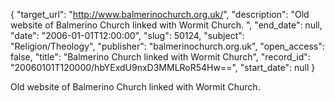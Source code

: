 {
  "target_url": "http://www.balmerinochurch.org.uk/", 
  "description": "Old website of Balmerino Church linked with Wormit Church. ", 
  "end_date": null, 
  "date": "2006-01-01T12:00:00", 
  "slug": 50124, 
  "subject": "Religion/Theology", 
  "publisher": "balmerinochurch.org.uk", 
  "open_access": false, 
  "title": "Balmerino Church linked with Wormit Church", 
  "record_id": "20060101T120000/hbYExdU9nxD3MMLRoR54Hw==", 
  "start_date": null
}

Old website of Balmerino Church linked with Wormit Church. 